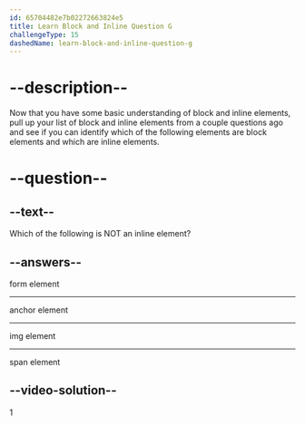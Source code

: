 ```yaml
---
id: 65704482e7b02272663824e5
title: Learn Block and Inline Question G
challengeType: 15
dashedName: learn-block-and-inline-question-g
---
```

# --description--

Now that you have some basic understanding of block and inline elements, pull up your
list of block and inline elements from a couple questions ago and see if you can
identify which of the following elements are block elements and which are inline elements.

# --question--    

## --text--

Which of the following is NOT an inline element?

## --answers--

form element

---

anchor element

---

img element

---

span element

## --video-solution--

1
